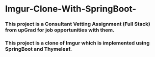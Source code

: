 # Imgur-Clone-With-SpringBoot-

### This project is a Consultant Vetting Assignment (Full Stack) from upGrad for job opportunities with them.

### This project is a clone of Imgur which is implemented using SpringBoot and Thymeleaf.


